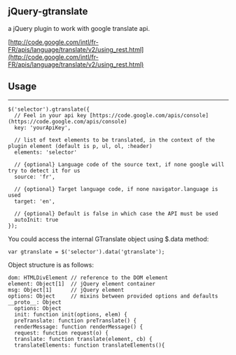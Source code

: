jQuery-gtranslate
-----------------

a jQuery plugin to work with google translate api.


[http://code.google.com/intl/fr-FR/apis/language/translate/v2/using_rest.html](http://code.google.com/intl/fr-FR/apis/language/translate/v2/using_rest.html)

Usage 
-----
-----

    $('selector').gtranslate({
      // Feel in your api key [https://code.google.com/apis/console](https://code.google.com/apis/console)
      key: 'yourApiKey',
      
      // list of text elements to be translated, in the context of the plugin element (default is p, ul, ol, :header)
      elements: 'selector'
      
      // {optional} Language code of the source text, if none google will try to detect it for us
      source: 'fr',
      
      // {optional} Target language code, if none navigator.language is used
      target: 'en',
      
      // {optional} Default is false in which case the API must be used
      autoInit: true
    });
  
You could access the internal GTranslate object using $.data method:

    var gtranslate = $('selector').data('gtranslate');
    
Object structure is as follows:
    
    dom: HTMLDivElement // reference to the DOM element
    element: Object[1]  // jQuery element container
    msg: Object[1]      // jQuery element
    options: Object     // mixins between provided options and defaults
    __proto__: Object
      options: Object
      init: function init(options, elem) {
      preTranslate: function preTranslate() {
      renderMessage: function renderMessage() {
      request: function request(o) {
      translate: function translate(element, cb) {
      translateElements: function translateElements(){